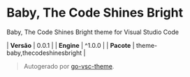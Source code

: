 # Baby, The Code Shines Bright

Baby, The Code Shines Bright theme for Visual Studio Code

| **Versão** | 0.0.1 |
| **Engine** | ^1.0.0 |
| **Pacote** | theme-baby,thecodeshinesbright |

> Autogerado por [go-vsc-theme](https://github.com/natalbu/go-vsc-theme).
